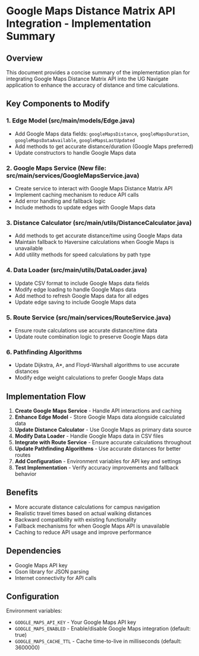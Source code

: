 # Google Maps Distance Matrix API Integration - Implementation Summary

## Overview
This document provides a concise summary of the implementation plan for integrating Google Maps Distance Matrix API into the UG Navigate application to enhance the accuracy of distance and time calculations.

## Key Components to Modify

### 1. Edge Model (src/main/models/Edge.java)
- Add Google Maps data fields: `googleMapsDistance`, `googleMapsDuration`, `googleMapsDataAvailable`, `googleMapsLastUpdated`
- Add methods to get accurate distance/duration (Google Maps preferred)
- Update constructors to handle Google Maps data

### 2. Google Maps Service (New file: src/main/services/GoogleMapsService.java)
- Create service to interact with Google Maps Distance Matrix API
- Implement caching mechanism to reduce API calls
- Add error handling and fallback logic
- Include methods to update edges with Google Maps data

### 3. Distance Calculator (src/main/utils/DistanceCalculator.java)
- Add methods to get accurate distance/time using Google Maps data
- Maintain fallback to Haversine calculations when Google Maps is unavailable
- Add utility methods for speed calculations by path type

### 4. Data Loader (src/main/utils/DataLoader.java)
- Update CSV format to include Google Maps data fields
- Modify edge loading to handle Google Maps data
- Add method to refresh Google Maps data for all edges
- Update edge saving to include Google Maps data

### 5. Route Service (src/main/services/RouteService.java)
- Ensure route calculations use accurate distance/time data
- Update route combination logic to preserve Google Maps data

### 6. Pathfinding Algorithms
- Update Dijkstra, A*, and Floyd-Warshall algorithms to use accurate distances
- Modify edge weight calculations to prefer Google Maps data

## Implementation Flow

1. **Create Google Maps Service** - Handle API interactions and caching
2. **Enhance Edge Model** - Store Google Maps data alongside calculated data
3. **Update Distance Calculator** - Use Google Maps as primary data source
4. **Modify Data Loader** - Handle Google Maps data in CSV files
5. **Integrate with Route Service** - Ensure accurate calculations throughout
6. **Update Pathfinding Algorithms** - Use accurate distances for better routes
7. **Add Configuration** - Environment variables for API key and settings
8. **Test Implementation** - Verify accuracy improvements and fallback behavior

## Benefits

- More accurate distance calculations for campus navigation
- Realistic travel times based on actual walking distances
- Backward compatibility with existing functionality
- Fallback mechanisms for when Google Maps API is unavailable
- Caching to reduce API usage and improve performance

## Dependencies

- Google Maps API key
- Gson library for JSON parsing
- Internet connectivity for API calls

## Configuration

Environment variables:
- `GOOGLE_MAPS_API_KEY` - Your Google Maps API key
- `GOOGLE_MAPS_ENABLED` - Enable/disable Google Maps integration (default: true)
- `GOOGLE_MAPS_CACHE_TTL` - Cache time-to-live in milliseconds (default: 3600000)